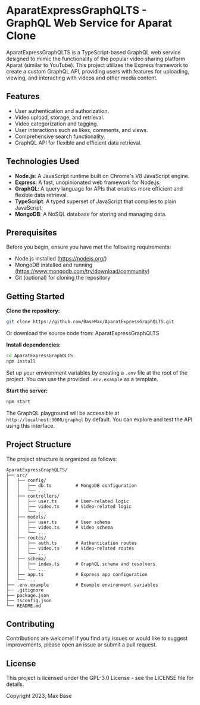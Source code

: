 # AparatExpressGraphQLTS - GraphQL Web Service for Aparat Clone

AparatExpressGraphQLTS is a TypeScript-based GraphQL web service designed to mimic the functionality of the popular video sharing platform Aparat (similar to YouTube). This project utilizes the Express framework to create a custom GraphQL API, providing users with features for uploading, viewing, and interacting with videos and other media content.

## Features

- User authentication and authorization.
- Video upload, storage, and retrieval.
- Video categorization and tagging.
- User interactions such as likes, comments, and views.
- Comprehensive search functionality.
- GraphQL API for flexible and efficient data retrieval.

## Technologies Used

- **Node.js**: A JavaScript runtime built on Chrome's V8 JavaScript engine.
- **Express**: A fast, unopinionated web framework for Node.js.
- **GraphQL**: A query language for APIs that enables more efficient and flexible data retrieval.
- **TypeScript**: A typed superset of JavaScript that compiles to plain JavaScript.
- **MongoDB**: A NoSQL database for storing and managing data.

## Prerequisites

Before you begin, ensure you have met the following requirements:

- Node.js installed (https://nodejs.org/)
- MongoDB installed and running (https://www.mongodb.com/try/download/community)
- Git (optional) for cloning the repository

## Getting Started

**Clone the repository:**

```bash
git clone https://github.com/BaseMax/AparatExpressGraphQLTS.git
```

Or download the source code from: AparatExpressGraphQLTS

**Install dependencies:**

```bash
cd AparatExpressGraphQLTS
npm install
```

Set up your environment variables by creating a `.env` file at the root of the project. You can use the provided `.env.example` as a template.

**Start the server:**

```bash
npm start
```

The GraphQL playground will be accessible at `http://localhost:3000/graphql` by default. You can explore and test the API using this interface.

## Project Structure

The project structure is organized as follows:

```
AparatExpressGraphQLTS/
├── src/
│   ├── config/
│   │   ├── db.ts         # MongoDB configuration
│   │   └── ...
│   ├── controllers/
│   │   ├── user.ts       # User-related logic
│   │   ├── video.ts      # Video-related logic
│   │   └── ...
│   ├── models/
│   │   ├── user.ts       # User schema
│   │   ├── video.ts      # Video schema
│   │   └── ...
│   ├── routes/
│   │   ├── auth.ts       # Authentication routes
│   │   ├── video.ts      # Video-related routes
│   │   └── ...
│   ├── schema/
│   │   ├── index.ts      # GraphQL schema and resolvers
│   │   └── ...
│   ├── app.ts            # Express app configuration
│   └── ...
├── .env.example          # Example environment variables
├── .gitignore
├── package.json
├── tsconfig.json
└── README.md
```

## Contributing

Contributions are welcome! If you find any issues or would like to suggest improvements, please open an issue or submit a pull request.

## License

This project is licensed under the GPL-3.0 License - see the LICENSE file for details.

Copyright 2023, Max Base
